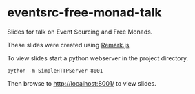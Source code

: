 # eventsrc-free-monad-talk

Slides for talk on Event Sourcing and Free Monads.

These slides were created using [Remark.js](https://remarkjs.com)

To view slides start a python webserver in the project directory.

```
python -m SimpleHTTPServer 8001
```

Then browse to [http://localhost:8001/](http://localhost:8001/) to view slides.
